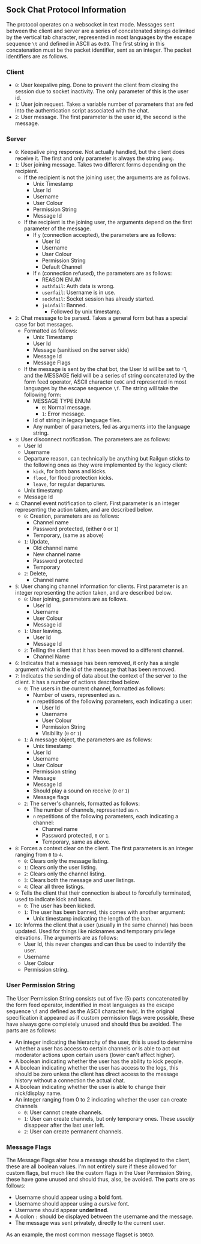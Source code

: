 ## Sock Chat Protocol Information

The protocol operates on a websocket in text mode. Messages sent between the client and server are a series of concatenated strings delimited by the vertical tab character, represented in most languages by the escape sequence `\t` and defined in ASCII as `0x09`.
The first string in this concatenation must be the packet identifier, sent as an integer. The packet identifiers are as follows.

### Client

- `0`: User keepalive ping. Done to prevent the client from closing the session due to socket inactivity. The only parameter of this is the user id.
- `1`: User join request. Takes a variable number of parameters that are fed into the authentication script associated with the chat.
- `2`: User message. The first parameter is the user id, the second is the message.

### Server

- `0`: Keepalive ping response. Not actually handled, but the client does receive it. The first and only parameter is always the string `pong`.
- `1`: User joining message. Takes two different forms depending on the recipient.
    - If the recipient is not the joining user, the arguments are as follows.
        - Unix Timestamp
        - User Id
        - Username
        - User Colour
        - Permission String
        - Message Id
    - If the recipient is the joining user, the arguments depend on the first parameter of the message.
        - If `y` (connection accepted), the parameters are as follows:
            - User Id
            - Username
            - User Colour
            - Permission String
            - Default Channel
        - If `n` (connection refused), the parameters are as follows:
            - REASON ENUM
            - `authfail`: Auth data is wrong.
            - `userfail`: Username is in use.
            - `sockfail`: Socket session has already started.
            - `joinfail`: Banned.
                - Followed by unix timestamp.
- `2`: Chat message to be parsed. Takes a general form but has a special case for bot messages.
    - Formatted as follows:
        - Unix Timestamp
        - User Id
        - Message (sanitised on the server side)
        - Message Id
        - Message Flags
    - If the message is sent by the chat bot, the User Id will be set to -1, and the MESSAGE field will be a series of string concatenated by the form feed operator, ASCII character `0x0C` and represented in most languages by the escape sequence `\f`. The string will take the following form:
        - MESSAGE TYPE ENUM
            - `0`: Normal message.
            - `1`: Error message.
        - Id of string in legacy language files.
        - Any number of parameters, fed as arguments into the language string.
- `3`: User disconnect notification. The parameters are as follows:
    - User Id
    - Username
    - Departure reason, can technically be anything but Railgun sticks to the following ones as they were implemented by the legacy client:
        - `kick`, for both bans and kicks.
        - `flood`, for flood protection kicks.
        - `leave`, for regular departures.
    - Unix timestamp
    - Message Id
- `4`: Channel event notification to client. First parameter is an integer representing the action taken, and are described below.
    - `0`: Creation, parameters are as follows:
        - Channel name
        - Password protected, (either `0` or `1`)
        - Temporary, (same as above)
    - `1`: Update,
        - Old channel name
        - New channel name
        - Password protected
        - Temporary
    - `2`: Delete,
        - Channel name
- `5`: User changing channel information for clients. First parameter is an integer representing the action taken, and are described below.
    - `0`: User joining, parameters are as follows.
        - User Id
        - Username
        - User Colour
        - Message id
    - `1`: User leaving.
        - User Id
        - Message Id
    - `2`: Telling the client that it has been moved to a different channel.
        - Channel Name
- `6`: Indicates that a message has been removed, it only has a single argument which is the id of the message that has been removed.
- `7`: Indicates the sending of data about the context of the server to the client. It has a number of actions described below.
    - `0`: The users in the current channel, formatted as follows:
        - Number of users, represented as `n`.
        - `n` repetitions of the following parameters, each indicating a user:
            - User Id
            - Username
            - User Colour
            - Permission String
            - Visibility (`0` or `1`)
    - `1`: A message object, the parameters are as follows:
        - Unix timestamp
        - User Id
        - Username
        - User Colour
        - Permission string
        - Message
        - Message Id
        - Should play a sound on receive (`0` or `1`)
        - Message flags
    - `2`: The server's channels, formatted as follows:
        - The number of channels, represented as `n`.
        - `n` repetitions of the following parameters, each indicating a channel:
            - Channel name
            - Password protected, `0` or `1`.
            - Temporary, same as above.
- `8`: Forces a context clear on the client. The first parameters is an integer ranging from `0` to `4`.
    - `0`: Clears only the message listing.
    - `1`: Clears only the user listing.
    - `2`: Clears only the channel listing.
    - `3`: Clears both the message and user listings.
    - `4`: Clear all three listings.
- `9`: Tells the client that their connection is about to forcefully terminated, used to indicate kick and bans.
    - `0`: The user has been kicked.
    - `1`: The user has been banned, this comes with another argument:
        - Unix timestamp indicating the length of the ban.
- `10`: Informs the client that a user (usually in the same channel) has been updated. Used for things like nicknames and temporary privilege elevations. The arguments are as follows:
    - User Id, this never changes and can thus be used to indentify the user.
    - Username
    - User Colour
    - Permission string.

### User Permission String
The User Permission String consists out of five (5) parts concatenated by the form feed operator, indentified in most languages as the escape sequence `\f` and defined as the ASCII character `0x0C`.
In the original specification it appeared as if custom permission flags were possible, these have always gone completely unused and should thus be avoided.
The parts are as follows:

- An integer indicating the hierarchy of the user, this is used to determine whether a user has access to certain channels or is able to act out moderator actions upon certain users (lower can't affect higher).
- A boolean indicating whether the user has the ability to kick people.
- A boolean indicating whether the user has access to the logs, this should be zero unless the client has direct access to the message history without a connection the actual chat.
- A boolean indicating whether the user is able to change their nick/display name.
- An integer ranging from 0 to 2 indicating whether the user can create channels
    - `0`: User cannot create channels.
    - `1`: User can create channels, but only temporary ones. These _usually_ disappear after the last user left.
    - `2`: User can create permanent channels.

### Message Flags
The Message Flags alter how a message should be displayed to the client, these are all boolean values.
I'm not entirely sure if these allowed for custom flags, but much like the custom flags in the User Permission String, these have gone unused and should thus, also, be avoided.
The parts are as follows:

- Username should appear using a **bold** font.
- Username should appear using a *cursive* font.
- Username should appear __underlined__.
- A colon `:` should be displayed between the username and the message.
- The message was sent privately, directly to the current user.

As an example, the most common message flagset is `10010`.
